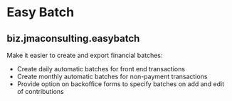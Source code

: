 # Easy Batch

## biz.jmaconsulting.easybatch

Make it easier to create and export financial batches:
- Create daily automatic batches for front end transactions
- Create monthly automatic batches for non-payment transactions
- Provide option on backoffice forms to specify batches on add and edit of contributions
